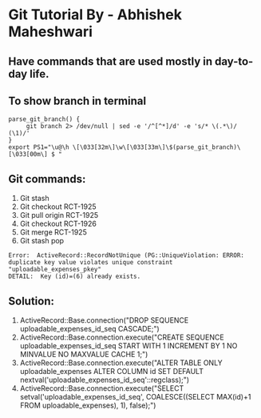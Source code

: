 # Git Tutorial By - Abhishek Maheshwari

## Have commands that are used mostly in day-to-day life.

## To show branch in terminal
```
parse_git_branch() {
     git branch 2> /dev/null | sed -e '/^[^*]/d' -e 's/* \(.*\)/ (\1)/'
}
export PS1="\u@\h \[\033[32m\]\w\[\033[33m\]\$(parse_git_branch)\[\033[00m\] $ "
```

## Git commands: 
1. Git stash
2. Git checkout RCT-1925
3. Git pull origin RCT-1925
4. Git checkout RCT-1926
5. Git merge RCT-1925
6. Git stash pop

```
Error:  ActiveRecord::RecordNotUnique (PG::UniqueViolation: ERROR:  duplicate key value violates unique constraint "uploadable_expenses_pkey"
DETAIL:  Key (id)=(6) already exists.
```


## Solution:

1. ActiveRecord::Base.connection("DROP SEQUENCE uploadable_expenses_id_seq CASCADE;")
2.  ActiveRecord::Base.connection.execute("CREATE SEQUENCE uploadable_expenses_id_seq START WITH 1 INCREMENT BY 1 NO MINVALUE NO MAXVALUE CACHE 1;")
3.  ActiveRecord::Base.connection.execute("ALTER TABLE ONLY uploadable_expenses ALTER COLUMN id SET DEFAULT nextval('uploadable_expenses_id_seq'::regclass);")
4.   ActiveRecord::Base.connection.execute("SELECT setval('uploadable_expenses_id_seq', COALESCE((SELECT MAX(id)+1 FROM uploadable_expenses), 1), false);")

